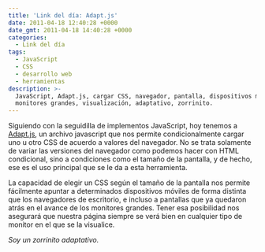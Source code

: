 ```yaml
---
title: 'Link del día: Adapt.js'
date: 2011-04-18 12:40:28 +0000
date_gmt: 2011-04-18 14:40:28 +0000
categories:
  - Link del día
tags:
  - JavaScript
  - CSS
  - desarrollo web
  - herramientas
description: >-
  JavaScript, Adapt.js, cargar CSS, navegador, pantalla, dispositivos móviles,
  monitores grandes, visualización, adaptativo, zorrinito.
---
```



Siguiendo con la seguidilla de implementos JavaScript, hoy tenemos a [Adapt.js](http://adapt.960.gs/), un archivo javascript que nos permite condicionalmente cargar uno u otro CSS de acuerdo a valores del navegador. No se trata solamente de variar las versiones del navegador como podemos hacer con HTML condicional, sino a condiciones como el tamaño de la pantalla, y de hecho, ese es el uso principal que se le da a esta herramienta.

La capacidad de elegir un CSS según el tamaño de la pantalla nos permite fácilmente apuntar a determinados dispositivos móviles de forma distinta que los navegadores de escritorio, e incluso a pantallas que ya quedaron atrás en el avance de los monitores grandes. Tener esa posibilidad nos asegurará que nuestra página siempre se verá bien en cualquier tipo de monitor en el que se la visualice.

_Soy un zorrinito adaptativo._
